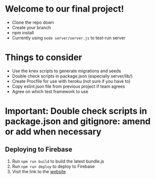# Welcome to our final project!

* Clone the repo down
* Create your branch
* npm install
* Currently using `node server/server.js` to test-run server

# Things to consider

* Use the knex scripts to generate migrations and seeds
* Double check scripts in package.json (especially server/lib/)
* Create Procfile for use with heroku (not sure if you have to)
* Copy eslint.json file from previous project if team agrees
* Agree on which test framework to use

# Important: Double check scripts in package.json and gitignore: amend or add when necessary

## Deploying to Firebase

1. Run `npm run build` to build the latest bundle.js
2. Run `npm run deploy` to deploy to Firebase
3. Visit the link to the [website](https://test-9eee4.firebaseapp.com)
